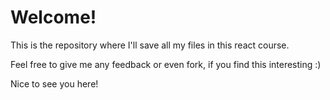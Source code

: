 # Welcome!

This is the repository where I'll save all my files in this react course. 

Feel free to give me any feedback or even fork, if you find this interesting :)

Nice to see you here!
